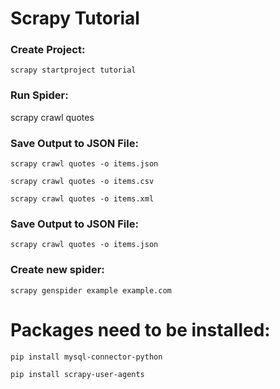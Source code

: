 # Scrapy Tutorial

### Create Project:
```scrapy startproject tutorial```

### Run Spider:
scrapy crawl quotes


### Save Output to JSON File:
```scrapy crawl quotes -o items.json```

```scrapy crawl quotes -o items.csv```

```scrapy crawl quotes -o items.xml```


### Save Output to JSON File:
```scrapy crawl quotes -o items.json```

### Create new spider:
```scrapy genspider example example.com```


# Packages need to be installed:
```pip install mysql-connector-python```

```pip install scrapy-user-agents```


